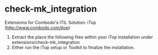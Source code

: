 check-mk_integration
===============

Extensions for Combodo's ITIL Solution:   iTop (http://www.combodo.com/itop)

1. Extract the place the following files within your iTop installation under extensions/check-mk_integration
2. Either run the iTop setup or Toolkit to finalize the installation.
